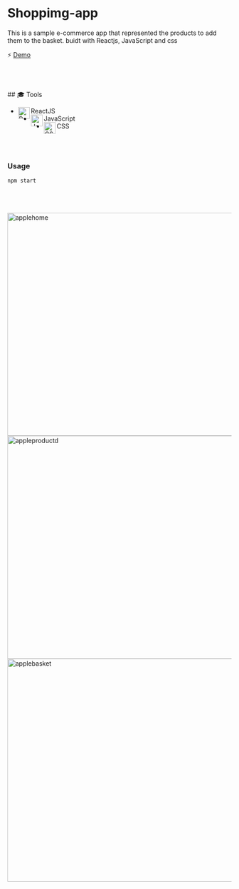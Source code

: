 # Shoppimg-app
 This is a sample e-commerce app that represented the products to add them to the basket. buidt with Reactjs, JavaScript and css 
 
⚡ [Demo](https://ecommerceshoppingapp.netlify.app/)



<br/>
<br/>
<br/>
## 🎓 Tools 
 
* ReactJS <img align="left" alt="ReactJS" hover="ReactJS" width="26px" src="https://user-images.githubusercontent.com/53225954/125205128-17082380-e281-11eb-8ba5-e7d70965a4b8.png" />
* JavaScript <img align="left" alt="JavaScript" hover="JavaScript" width="26px" src="https://user-images.githubusercontent.com/53225954/125213824-45ebbd00-e2b4-11eb-8fcd-a261b9ce6dd2.png" />
* CSS <img align="left" alt="CSS" hover="CSS" width="26px" src="https://user-images.githubusercontent.com/53225954/125213884-9531ed80-e2b4-11eb-8217-746768343ffc.png" />
 
   

<br/>
<br/>

### Usage

```
npm start
```
  
<br/>
<br/>
<br/>

<img align="left" alt="applehome" hover="applehomee" width="700px" height="500px" src="https://user-images.githubusercontent.com/53225954/125510200-2b5cd3ce-3d69-4502-908a-ad5e927048cf.jpg" />
<img align="left" alt="appleproductd" hover="appleproductd" width="700px" height="500px" src="https://user-images.githubusercontent.com/53225954/125510208-35ae6660-10b1-4ff4-a862-528919d51e9c.jpg" />
<img align="left" alt="applebasket" hover="applebasket" width="700px" height="500px" src="https://user-images.githubusercontent.com/53225954/125510220-a9417600-7218-4e12-a1c7-6be104f71177.jpg" />
